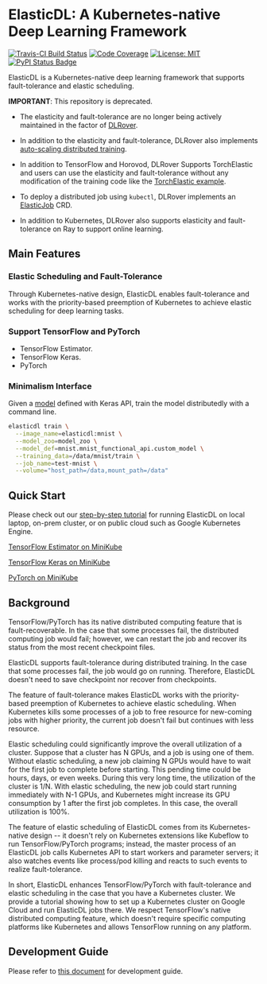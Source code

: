 # ElasticDL: A Kubernetes-native Deep Learning Framework

[![Travis-CI Build Status](https://travis-ci.com/sql-machine-learning/elasticdl.svg?branch=develop)](https://travis-ci.com/sql-machine-learning/elasticdl)
[![Code Coverage](https://codecov.io/gh/sql-machine-learning/elasticdl/branch/develop/graph/badge.svg)](https://codecov.io/gh/sql-machine-learning/elasticdl)
[![License: MIT](https://img.shields.io/badge/License-MIT-blue.svg)](https://opensource.org/licenses/MIT)
[![PyPI Status Badge](https://badge.fury.io/py/elasticdl-client.svg)](https://pypi.org/project/elasticdl-client/)

ElasticDL is a Kubernetes-native deep learning framework
that supports fault-tolerance and elastic scheduling.

**IMPORTANT**: This repository is deprecated.

- The elasticity and fault-tolerance are no longer being actively maintained
  in the factor of [DLRover](https://github.com/intelligent-machine-learning/dlrover).
  
- In addition to the elasticity and fault-tolerance, DLRover also implements
  [auto-scaling distributed training](https://github.com/intelligent-machine-learning/dlrover#auto-scaling-to-improve-training-performance).

- In addition to TensorFlow and Horovod, DLRover Supports TorchElastic
  and users can use the elasticity and fault-tolerance
  without any modification of the training code like the [TorchElastic example](https://github.com/intelligent-machine-learning/dlrover/blob/master/docs/tutorial/torch_on_cloud.md).
  
- To deploy a distributed job using `kubectl`, DLRover implements an [ElasticJob](https://github.com/intelligent-machine-learning/dlrover/tree/master/dlrover/go/operator)
  CRD.

- In addition to Kubernetes, DLRover also supports elasticity and fault-tolerance on Ray
  to support online learning.


## Main Features

### Elastic Scheduling and Fault-Tolerance

Through Kubernetes-native design, ElasticDL enables fault-tolerance and works
with the priority-based preemption of Kubernetes to achieve elastic scheduling
for deep learning tasks.

### Support TensorFlow and PyTorch

- TensorFlow Estimator.
- TensorFlow Keras.
- PyTorch

### Minimalism Interface

Given a [model](model_zoo/mnist_functional_api/mnist_functional_api.py) defined
with Keras API, train the model distributedly with a command line.

```bash
elasticdl train \
  --image_name=elasticdl:mnist \
  --model_zoo=model_zoo \
  --model_def=mnist.mnist_functional_api.custom_model \
  --training_data=/data/mnist/train \
  --job_name=test-mnist \
  --volume="host_path=/data,mount_path=/data"
```

## Quick Start

Please check out our [step-by-step tutorial](docs/tutorials/get_started.md) for
running ElasticDL on local laptop, on-prem cluster, or on public cloud such as
Google Kubernetes Engine.

[TensorFlow Estimator on MiniKube](docs/tutorials/elasticdl_estimator.md)

[TensorFlow Keras on MiniKube](docs/tutorials/elasticdl_local.md)

[PyTorch on MiniKube](docs/tutorials/elasticdl_torch.md )

## Background

TensorFlow/PyTorch has its native distributed computing feature that is
fault-recoverable. In the case that some processes fail, the distributed
computing job would fail; however, we can restart the job and recover its status
from the most recent checkpoint files.

ElasticDL supports fault-tolerance during distributed training.
In the case that some processes fail, the job would
go on running. Therefore, ElasticDL doesn't need to save checkpoint nor recover
from checkpoints.

The feature of fault-tolerance makes ElasticDL works with the priority-based
preemption of Kubernetes to achieve elastic scheduling.  When Kubernetes kills
some processes of a job to free resource for new-coming jobs with higher
priority, the current job doesn't fail but continues with less resource.

Elastic scheduling could significantly improve the overall utilization of a
cluster. Suppose that a cluster has N GPUs, and a job is using one of
them. Without elastic scheduling, a new job claiming N GPUs would have to wait
for the first job to complete before starting. This pending time could be hours,
days, or even weeks. During this very long time, the utilization of the cluster
is 1/N. With elastic scheduling, the new job could start running immediately
with N-1 GPUs, and Kubernetes might increase its GPU consumption by 1 after the
first job completes.  In this case, the overall utilization is 100%.

The feature of elastic scheduling of ElasticDL comes from its Kubernetes-native
design -- it doesn't rely on Kubernetes extensions like Kubeflow to run
TensorFlow/PyTorch programs; instead, the master process of an ElasticDL job calls
Kubernetes API to start workers and parameter servers; it also watches events
like process/pod killing and reacts to such events to realize fault-tolerance.

In short, ElasticDL enhances TensorFlow/PyTorch with fault-tolerance and elastic
scheduling in the case that you have a Kubernetes cluster. We provide a tutorial
showing how to set up a Kubernetes cluster on Google Cloud and run ElasticDL
jobs there.  We respect TensorFlow's native distributed computing feature, which
doesn't require specific computing platforms like Kubernetes and allows
TensorFlow running on any platform.

## Development Guide

Please refer to [this document](elasticdl/README.md) for development guide.
